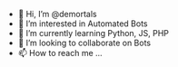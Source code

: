 - 👋 Hi, I’m @demortals
- 👀 I’m interested in Automated Bots
- 🌱 I’m currently learning Python, JS, PHP
- 💞️ I’m looking to collaborate on Bots
- 📫 How to reach me ...

<!---
demortals/demortals is a ✨ special ✨ repository because its `README.md` (this file) appears on your GitHub profile.
You can click the Preview link to take a look at your changes.
--->
